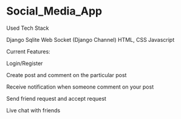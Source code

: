 # Social_Media_App

Used Tech Stack

Django
Sqlite
Web Socket (Django Channel)
HTML, CSS
Javascript

Current Features:

Login/Register

Create post and comment on the particular post

Receive notification when someone comment on your post

Send friend request and accept request

Live chat with friends
